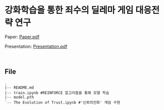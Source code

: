 # 강화학습을 통한 죄수의 딜레마 게임 대응전략 연구

Paper: [Paper.pdf](https://github.com/jujeongho0/RL-PrisonersDilemmaGame/files/10146163/default.pdf)


Presentation: [Presentation.pdf](https://github.com/jujeongho0/RL-PrisonersDilemmaGame/files/10146165/Presentation.pdf)


<br>

## File
```
.
|-- README.md
|-- train.ipynb #REINFORCE 알고리즘을 통해 모델 학습
|-- model.pth
`-- The Evolution of Trust.ipynb #'신뢰의진화' 게임 구현
```
